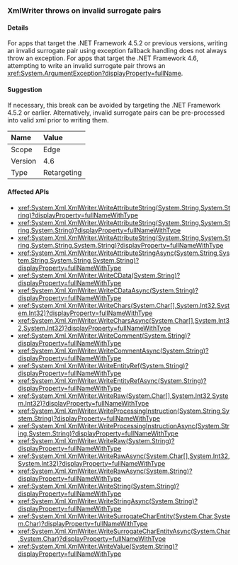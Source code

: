 ### XmlWriter throws on invalid surrogate pairs

#### Details

For apps that target the .NET Framework 4.5.2 or previous versions, writing an invalid surrogate pair using exception fallback handling does not always throw an exception. For apps that target the .NET Framework 4.6, attempting to write an invalid surrogate pair throws an <xref:System.ArgumentException?displayProperty=fullName>.

#### Suggestion

If necessary, this break can be avoided by targeting the .NET Framework 4.5.2 or earlier. Alternatively, invalid surrogate pairs can be pre-processed into valid xml prior to writing them.

| Name    | Value       |
|:--------|:------------|
| Scope   | Edge        |
| Version | 4.6         |
| Type    | Retargeting |

#### Affected APIs

- <xref:System.Xml.XmlWriter.WriteAttributeString(System.String,System.String)?displayProperty=fullNameWithType>
- <xref:System.Xml.XmlWriter.WriteAttributeString(System.String,System.String,System.String)?displayProperty=fullNameWithType>
- <xref:System.Xml.XmlWriter.WriteAttributeString(System.String,System.String,System.String,System.String)?displayProperty=fullNameWithType>
- <xref:System.Xml.XmlWriter.WriteAttributeStringAsync(System.String,System.String,System.String,System.String)?displayProperty=fullNameWithType>
- <xref:System.Xml.XmlWriter.WriteCData(System.String)?displayProperty=fullNameWithType>
- <xref:System.Xml.XmlWriter.WriteCDataAsync(System.String)?displayProperty=fullNameWithType>
- <xref:System.Xml.XmlWriter.WriteChars(System.Char[],System.Int32,System.Int32)?displayProperty=fullNameWithType>
- <xref:System.Xml.XmlWriter.WriteCharsAsync(System.Char[],System.Int32,System.Int32)?displayProperty=fullNameWithType>
- <xref:System.Xml.XmlWriter.WriteComment(System.String)?displayProperty=fullNameWithType>
- <xref:System.Xml.XmlWriter.WriteCommentAsync(System.String)?displayProperty=fullNameWithType>
- <xref:System.Xml.XmlWriter.WriteEntityRef(System.String)?displayProperty=fullNameWithType>
- <xref:System.Xml.XmlWriter.WriteEntityRefAsync(System.String)?displayProperty=fullNameWithType>
- <xref:System.Xml.XmlWriter.WriteRaw(System.Char[],System.Int32,System.Int32)?displayProperty=fullNameWithType>
- <xref:System.Xml.XmlWriter.WriteProcessingInstruction(System.String,System.String)?displayProperty=fullNameWithType>
- <xref:System.Xml.XmlWriter.WriteProcessingInstructionAsync(System.String,System.String)?displayProperty=fullNameWithType>
- <xref:System.Xml.XmlWriter.WriteRaw(System.String)?displayProperty=fullNameWithType>
- <xref:System.Xml.XmlWriter.WriteRawAsync(System.Char[],System.Int32,System.Int32)?displayProperty=fullNameWithType>
- <xref:System.Xml.XmlWriter.WriteRawAsync(System.String)?displayProperty=fullNameWithType>
- <xref:System.Xml.XmlWriter.WriteString(System.String)?displayProperty=fullNameWithType>
- <xref:System.Xml.XmlWriter.WriteStringAsync(System.String)?displayProperty=fullNameWithType>
- <xref:System.Xml.XmlWriter.WriteSurrogateCharEntity(System.Char,System.Char)?displayProperty=fullNameWithType>
- <xref:System.Xml.XmlWriter.WriteSurrogateCharEntityAsync(System.Char,System.Char)?displayProperty=fullNameWithType>
- <xref:System.Xml.XmlWriter.WriteValue(System.String)?displayProperty=fullNameWithType>


